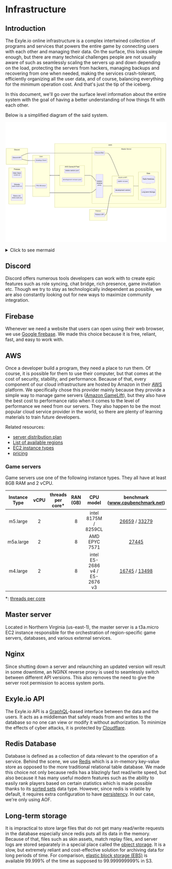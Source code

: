 # Infrastructure

## Introduction

The Exyle.io online infrastructure is a complex intertwined
collection of programs and services that powers the entire
game by connecting users with each other and managing their data.
On the surface, this looks simple enough, but there are many technical
challenges people are not usually aware of such as seamlessly scaling
the servers up and down depending on the load, protecting the servers
from hackers, managing backups and recovering from one when needed,
making the services crash-tolerant, efficiently organizing all the user
data, and of course, balancing everything for the minimum operation cost.
And that's just the tip of the iceberg.

In this document, we'll go over the surface level information about
the entire system with the goal of having a better understanding of how
things fit with each other.

Below is a simplified diagram of the said system.

![infrastructure plan](../../img/infrastructure.png)

<details>
<summary>Click to see mermaid</summary>

Nah, [this mermaid](https://mermaid-js.github.io) LMAO.

```
flowchart LR
    subgraph firebase[Firebase]
        direction LR
        web-client["Web Client\n(exyle.io)"]
        website["Website\n(web.exyle.io)"]
        status-site["Status site\n(web.exyle.io)"]
    end
    firebase --- browser

    subgraph discord[Discord]
        discord-api[Discord API]
    end
    discord-api --- desktop-client
    discord-api --- discord-bot
    discord-bot --- exyleio-api

    subgraph patreon[Patreon]
        patreon-api[Patreon API]
    end
    patreon-api --- exyleio-api

    subgraph user[User]
        browser[Web Browser]
        desktop-client[Desktop Client]
    end
    user --- nginx-proxy
    user --- aws-gamelift-fleet

    subgraph aws[AWS]
        classDef aws_padding fill:none,stroke:none
        subgraph aws_padding [ ]
            subgraph aws-gamelift-fleet[AWS GameLift Fleet]
                direction LR
                region-servers-stable[stable version pool]
                region-servers-dev[development version pool]
            end
            aws-gamelift-fleet --- nginx-proxy

            subgraph master-server[Master Server]
                discord-bot[Discord Bot]
                nginx-proxy[ \n\n\n NGINX \n reverse \n proxy \n\n\n\n]

                subgraph exyleio-api[Exyle.io API]
                    direction LR
                    api-stable[stable version]
                    api-dev[development version]
                end

                subgraph data[Data]
                    direction LR
                    redis-db[(Redis Database)]
                    long-term-storage[(Long-term Storage)]
                end
            end
            nginx-proxy --- exyleio-api
            exyleio-api --- data
        end
        class aws_padding aws_padding
    end
```

</details>

## Discord

Discord offers numerous tools developers can work with to create epic
features such as role syncing, chat bridge, rich presence, game
invitation etc. Though we try to stay as technologically independent
as possible, we are also constantly looking out for new ways to
maximize community integration.

## Firebase

Whenever we need a website that users can open using their web browser,
we use [Google firebase](https://firebase.google.com). We made this
choice because it is free, reliant, fast, and easy to work with.

## AWS

Once a developer build a program, they need a place to run them.
Of course, it is possible for them to use their computer, but that
comes at the cost of security, stability, and performance. Because
of that, every component of our cloud infrastructure are hosted by
Amazon in their [AWS](https://aws.amazon.com) platform. We
specifically chose this provider mainly because they provide a simple
way to manage game servers
([Amazon GameLift](https://aws.amazon.com/gamelift)), but they also
have the best cost to performance ratio when it comes to the level of
performance we need from our servers. They also happen to be the most
popular cloud service provider in the world, so there are plenty of
learning materials to train future developers.

Related resources:

- [server distribution plan](./server-distribution-plan.md)
- [List of available regions](https://docs.aws.amazon.com/AWSEC2/latest/UserGuide/using-regions-availability-zones.html)
- [EC2 instance types](https://aws.amazon.com/ko/ec2/instance-types)
- [pricing](https://aws.amazon.com/ko/gamelift/pricing)

### Game servers

Game servers use one of the following instance types.
They all have at least 8GB RAM and 2 vCPU.

| Instance Type | vCPU | threads per core\* | RAN (GB) |           CPU model           |                                       benchmark (www.cpubenchmark.net)                                        |
| :-----------: | :--: | :----------------: | :------: | :---------------------------: | :-----------------------------------------------------------------------------------------------------------: |
|   m5.large    |  2   |                    |    8     |     intel 8175M / 8259CL      | [26659](https://www.cpubenchmark.net/cpu.php?id=3311) / [33279](https://www.cpubenchmark.net/cpu.php?id=3671) |
|   m5a.large   |  2   |                    |    8     |         AMD EPYC 7571         |                             [27445](https://www.cpubenchmark.net/cpu.php?id=3543)                             |
|   m4.large    |  2   |                    |    8     | intel E5-2686 v4 / E5-2676 v3 | [16745](https://www.cpubenchmark.net/cpu.php?id=2870) / [13498](https://www.cpubenchmark.net/cpu.php?id=2643) |

\*: [threads per core](https://docs.aws.amazon.com/AWSEC2/latest/UserGuide/cpu-options-supported-instances-values.html)



## Master server

Located in Northern Virginia (us-east-1), the master server is
a t3a.micro EC2 instance responsible for the orchestration of
region-specific game servers, databases, and various external
services.

## Nginx

Since shutting down a server and relaunching an updated version
will result in some downtime, an NGINX reverse proxy is used to
seamlessly switch between different API versions. This also
removes the need to give the server root permission to access
system ports.

## Exyle.io API

The Exyle.io API is a [GraphQL](https://graphql.org)-based interface
between the data and the users. It acts as a middleman that safely
reads from and writes to the database so no one can view or modify
it without authorization. To minimize the effects of cyber attacks,
it is protected by [Cloudflare](https://www.cloudflare.com).

## Redis Database

Database is defined as a collection of data relevant to the operation of
a service. Behind the scene, we use [Redis](https://redis.com) which is a
in-memory key-value store as opposed to the more traditional relational
table database. We made this choice not only because redis has a blazingly
fast read/write speed, but also because it has many useful modern features
such as the ability to easily rank players based on certain statistics which
is made possible thanks to its
[sorted sets](https://redis.io/docs/data-types/sorted-sets) data type.
However, since redis is volatile by default, it requires extra configuration
to have [persistency](https://redis.io/docs/manual/persistence).
In our case, we're only using AOF.

## Long-term storage

It is impractical to store large files that do not get many read/write requests
in the database especially since redis puts all its data in the memory. Because
of that, files such as skin assets, match replay files, and server logs are
stored separately in a special place called the
[object storage](https://aws.amazon.com/s3). It is a slow, but extremely reliant
and cost-effective solution for archiving data for long periods of time. For
comparison, [elastic block storage (EBS)](https://aws.amazon.com/ebs) is
available 99.999% of the time as supposed to 99.999999999% in S3.
